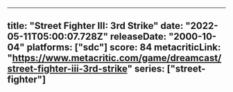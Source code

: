 
---
title: "Street Fighter III: 3rd Strike"
date: "2022-05-11T05:00:07.728Z"
releaseDate: "2000-10-04"
platforms: ["sdc"]
score: 84
metacriticLink: "https://www.metacritic.com/game/dreamcast/street-fighter-iii-3rd-strike"
series: ["street-fighter"]
---
